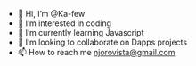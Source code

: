 - 👋 Hi, I’m @Ka-few
- 👀 I’m interested in coding
- 🌱 I’m currently learning Javascript
- 💞️ I’m looking to collaborate on Dapps projects
- 📫 How to reach me njorovista@gmail.com

<!---
Ka-few/Ka-few is a ✨ special ✨ repository because its `README.md` (this file) appears on your GitHub profile.
You can click the Preview link to take a look at your changes.
--->

